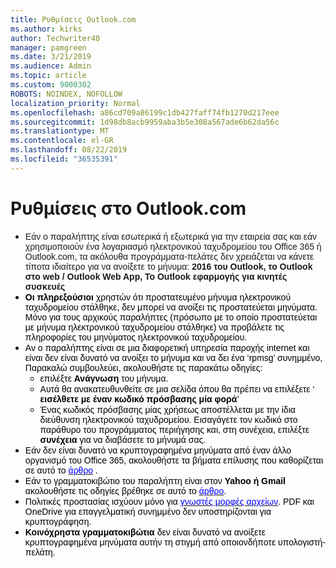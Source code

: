 ```yaml
---
title: Ρυθμίσεις Outlook.com
ms.author: kirks
author: Techwriter40
manager: pamgreen
ms.date: 3/21/2019
ms.audience: Admin
ms.topic: article
ms.custom: 9000302
ROBOTS: NOINDEX, NOFOLLOW
localization_priority: Normal
ms.openlocfilehash: a86cd709a86199c1db427faff74fb1270d217eee
ms.sourcegitcommit: 1d98db8acb9959aba3b5e308a567ade6b62da56c
ms.translationtype: MT
ms.contentlocale: el-GR
ms.lasthandoff: 08/22/2019
ms.locfileid: "36535391"
---
```

# <a name="settings-in-outlookcom"></a>Ρυθμίσεις στο Outlook.com

<ul type="disc"> <li><span style="font-size: 10.5pt; font-family: 'Verdana',sans-serif; mso-fareast-font-family: 'Times New Roman'; mso-bidi-font-family: 'Times New Roman';">Εάν ο παραλήπτης είναι εσωτερικά ή εξωτερικά για την εταιρεία σας και εάν χρησιμοποιούν ένα λογαριασμό ηλεκτρονικού ταχυδρομείου του Office 365 ή Outlook.com, τα ακόλουθα προγράμματα-πελάτες δεν χρειάζεται να κάνετε τίποτα ιδιαίτερο για να ανοίξετε το μήνυμα: <strong>2016 του Outlook, το Outlook στο web / Outlook Web App,</strong> <strong>Το Outlook εφαρμογής για κινητές συσκευές</strong></span></li> <li style="color: black; line-height: normal; ; font-size: 10.5pt; font-style: normal; font-weight: 400;"><strong style="mso-bidi-font-weight: normal;"><span style="font-size: 10.5pt; font-family: 'Verdana',sans-serif; mso-fareast-font-family: 'Times New Roman'; mso-bidi-font-family: 'Times New Roman';">Οι πληρεξούσιοι</span></strong> <span style="font-size: 10.5pt; font-family: 'Verdana',sans-serif; mso-fareast-font-family: 'Times New Roman'; mso-bidi-font-family: 'Times New Roman';">χρηστών ότι προστατευμένο μήνυμα ηλεκτρονικού ταχυδρομείου στάλθηκε, δεν μπορεί να ανοίξει τις προστατεύεται μηνύματα. Μόνο για τους αρχικούς παραλήπτες (πρόσωπο με το οποίο προστατεύεται με μήνυμα ηλεκτρονικού ταχυδρομείου στάλθηκε) να προβάλετε τις πληροφορίες του μηνύματος ηλεκτρονικού ταχυδρομείου.</span></li> <li style="color: black; line-height: normal; ; font-size: 10.5pt; font-style: normal; font-weight: 400;"><span style="font-size: 10.5pt; font-family: 'Verdana',sans-serif; mso-fareast-font-family: 'Times New Roman'; mso-bidi-font-family: 'Times New Roman';">Αν ο παραλήπτης είναι σε μια διαφορετική υπηρεσία παροχής internet και είναι&nbsp;δεν είναι δυνατό να ανοίξει το μήνυμα και να δει ένα &lsquo;rpmsg&rsquo; συνημμένο, Παρακαλώ συμβουλεύει, ακολουθήστε τις παρακάτω οδηγίες:</span> <ul type="circle"> <li style="color: black; line-height: normal; ; font-size: 10.5pt; font-style: normal; font-weight: 400;"> <span style="font-size: 10.5pt; font-family: 'Verdana',sans-serif; mso-fareast-font-family: 'Times New Roman'; mso-bidi-font-family: 'Times New Roman';">επιλέξτε <strong style="mso-bidi-font-weight: normal;">Ανάγνωση</strong> του μήνυμα.</span></li> <li style="color: black; line-height: normal; ; font-size: 10.5pt; font-style: normal; font-weight: 400;"><span style="font-size: 10.5pt; font-family: 'Verdana',sans-serif; mso-fareast-font-family: 'Times New Roman'; mso-bidi-font-family: 'Times New Roman';">Αυτά θα ανακατευθυνθείτε σε μια σελίδα όπου θα πρέπει να επιλέξετε &lsquo; <strong style="mso-bidi-font-weight: normal;">εισέλθετε με έναν κωδικό πρόσβασης μία φορά</strong>&rsquo;</span></li> <li style="color: black; line-height: normal; ; font-size: 10.5pt; font-style: normal; font-weight: 400;"><span style="font-size: 10.5pt; font-family: 'Verdana',sans-serif; mso-fareast-font-family: 'Times New Roman'; mso-bidi-font-family: 'Times New Roman';">Ένας κωδικός πρόσβασης μίας χρήσεως αποστέλλεται με την ίδια διεύθυνση ηλεκτρονικού ταχυδρομείου. Εισαγάγετε τον κωδικό στο παράθυρο του προγράμματος περιήγησης και, στη συνέχεια, επιλέξτε <strong style="mso-bidi-font-weight: normal;">συνέχεια</strong> για να διαβάσετε το μήνυμά σας.</span></li> </ul> </li> <li style="color: black; line-height: normal; ; font-size: 10.5pt; font-style: normal; font-weight: 400;"><span style="font-size: 10.5pt; font-family: 'Verdana',sans-serif; mso-fareast-font-family: 'Times New Roman'; mso-bidi-font-family: 'Times New Roman';">Εάν δεν είναι δυνατό να κρυπτογραφημένα μηνύματα από έναν άλλο οργανισμό του Office 365, ακολουθήστε τα βήματα επίλυσης που καθορίζεται σε αυτό το <a href="https://support.office.com/article/known-issues-opening-irm-protected-emails-sent-from-users-in-other-office-365-organizations-0dec0593-a05d-4aa2-8445-9311ebab3164?ui=en-US&amp;rs=en-US&amp;ad=US"><span style="color: blue;">άρθρο</span></a> .</span></li> <li style="color: black; line-height: normal; ; font-size: 10.5pt; font-style: normal; font-weight: 400;"><span style="font-size: 10.5pt; font-family: 'Verdana',sans-serif; mso-fareast-font-family: 'Times New Roman'; mso-bidi-font-family: 'Times New Roman';">Εάν το γραμματοκιβώτιο του παραλήπτη είναι στον <strong>Yahoo ή Gmail </strong> <span style="mso-bidi-font-weight: bold;">ακολουθήστε τις οδηγίες</span> βρέθηκε σε αυτό το <a href="https://support.office.com/article/how-do-i-open-a-protected-message-1157a286-8ecc-4b1e-ac43-2a608fbf3098?ui=en-US&amp;rs=en-US&amp;ad=US"><span style="color: blue;">άρθρο</span></a>.</span></li> <li style="color: black; line-height: normal; ; font-size: 10.5pt; font-style: normal; font-weight: 400;"><span style="font-size: 10.5pt; font-family: 'Verdana',sans-serif; mso-fareast-font-family: 'Times New Roman'; mso-bidi-font-family: 'Times New Roman';">Πολιτικές προστασίας ισχύουν μόνο για <a href="https://docs.microsoft.com/azure/information-protection/rms-client/client-admin-guide-file-types"><span style="color: blue;">γνωστές μορφές αρχείων</span></a>. PDF και OneDrive για επαγγελματική συνημμένο δεν υποστηρίζονται για κρυπτογράφηση.</span></li> <li style="color: black; line-height: normal; ; font-size: 10.5pt; font-style: normal; font-weight: 400;"><strong style="mso-bidi-font-weight: normal;"><span style="font-size: 10.5pt; font-family: 'Verdana',sans-serif; mso-fareast-font-family: 'Times New Roman'; mso-bidi-font-family: 'Times New Roman';">Κοινόχρηστα γραμματοκιβώτια</span></strong> <span style="font-size: 10.5pt; font-family: 'Verdana',sans-serif; mso-fareast-font-family: 'Times New Roman'; mso-bidi-font-family: 'Times New Roman';">δεν είναι δυνατό να ανοίξετε κρυπτογραφημένα μηνύματα αυτήν τη στιγμή από οποιονδήποτε υπολογιστή-πελάτη.</span></li> </ul>
